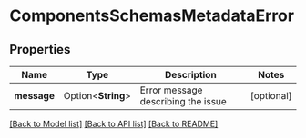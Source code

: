 # ComponentsSchemasMetadataError

## Properties

Name | Type | Description | Notes
------------ | ------------- | ------------- | -------------
**message** | Option<**String**> | Error message describing the issue | [optional]

[[Back to Model list]](../README.md#documentation-for-models) [[Back to API list]](../README.md#documentation-for-api-endpoints) [[Back to README]](../README.md)


